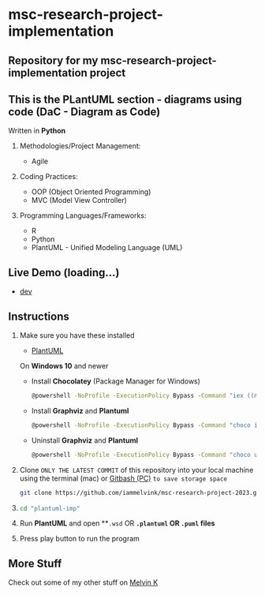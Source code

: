 # msc-research-project-implementation

## Repository for my msc-research-project-implementation project

## This is the PLantUML section - diagrams using code (DaC - Diagram as Code)

Written in **Python**

1. Methodologies/Project Management:

   - Agile

2. Coding Practices:

   - OOP (Object Oriented Programming)
   - MVC (Model View Controller)

3. Programming Languages/Frameworks:

   - R
   - Python
   - PlantUML - Unified Modeling Language (UML)

## Live Demo (loading...)

- [dev](https://<>.amazonaws.com/dev 'dev')

## Instructions

1. Make sure you have these installed

   - [PlantUML](https://plantuml.com/download 'PlantUML')

   On **Windows 10** and newer

   - Install **Chocolatey** (Package Manager for Windows)

      ```sh
      @powershell -NoProfile -ExecutionPolicy Bypass -Command "iex ((new-object net.webclient).DownloadString('https://chocolatey.org/install.ps1'))" && SET PATH=%PATH%;%ALLUSERSPROFILE%\chocolatey\bin
      ```

   - Install **Graphviz** and **Plantuml**

      ```sh
      @powershell -NoProfile -ExecutionPolicy Bypass -Command "choco install -y --force --allow-empty-checksums --ignore-checksums Graphviz plantuml"
      ```

   - Uninstall **Graphviz** and **Plantuml**

      ```sh
      @powershell -NoProfile -ExecutionPolicy Bypass -Command "choco uninstall -y --remove-dependencies Graphviz plantuml"
      ```

2. Clone `ONLY THE LATEST COMMIT` of this repository into your local machine using the terminal (mac) or
   [Gitbash (PC)](https://git-scm.com/download/win 'Gitbash (PC)') `to save storage space`

   ```sh
   git clone https://github.com/iammelvink/msc-research-project-2023.git --depth=1
   ```

3. ```sh
   cd "plantuml-imp"
   ```

4. Run **PlantUML** and open **`.wsd` OR **`.plantuml` OR `.puml` files**

5. Press play button to run the program

## More Stuff

Check out some of my other stuff on [Melvin K](https://github.com/iammelvink 'Melvin K GitHub page')
